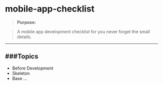 # mobile-app-checklist

> **Purpose:**

> A mobile app development checklist for you never forget the small details.

-----

###Topics
-----


* Before Development
* Skeleton
* Base
...

